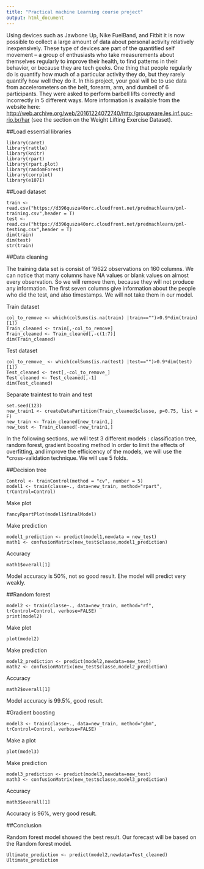 ```yaml
---
title: "Practical machine Learning course project"
output: html_document
---
```


Using devices such as Jawbone Up, Nike FuelBand, and Fitbit it is now possible to collect a large amount of data about personal activity relatively inexpensively. These type of devices are part of the quantified self movement – a group of enthusiasts who take measurements about themselves regularly to improve their health, to find patterns in their behavior, or because they are tech geeks. One thing that people regularly do is quantify how much of a particular activity they do, but they rarely quantify how well they do it. In this project, your goal will be to use data from accelerometers on the belt, forearm, arm, and dumbell of 6 participants. They were asked to perform barbell lifts correctly and incorrectly in 5 different ways. More information is available from the website here: http://web.archive.org/web/20161224072740/http:/groupware.les.inf.puc-rio.br/har (see the section on the Weight Lifting Exercise Dataset).


##Load essential libraries

```{r, echo=TRUE,message=F,warning=FALSE}
library(caret)
library(rattle)
library(knitr)
library(rpart)
library(rpart.plot)
library(randomForest)
library(corrplot)
library(e1071)
```


##Load dataset
```{r, echo=TRUE,message=F,warning=FALSE}
train <- read.csv("https://d396qusza40orc.cloudfront.net/predmachlearn/pml-training.csv",header = T)
test <- read.csv("https://d396qusza40orc.cloudfront.net/predmachlearn/pml-testing.csv",header = T)
dim(train)
dim(test)
str(train)
```


##Data cleaning

The training data set is consist of 19622 observations on 160 columns. We can notice that many columns have NA values or blank values on almost every observation. So we will remove them, because they will not produce any information. The first seven columns give information about the people who did the test, and also timestamps. We will not take them in our model.


Train dataset
```{r, echo=TRUE,message=F,warning=FALSE}
col_to_remove <- which(colSums(is.na(train) |train=="")>0.9*dim(train)[1]) 
Train_cleaned <- train[,-col_to_remove]
Train_cleaned <- Train_cleaned[,-c(1:7)]
dim(Train_cleaned)
```

Test dataset

```{r, echo=TRUE,message=F,warning=FALSE}
col_to_remove_ <- which(colSums(is.na(test) |test=="")>0.9*dim(test)[1]) 
Test_cleaned <- test[,-col_to_remove_]
Test_cleaned <- Test_cleaned[,-1]
dim(Test_cleaned)
```


Separate traintest to train and test 

```{r, echo=TRUE,message=F,warning=FALSE}
set.seed(123)
new_train1 <- createDataPartition(Train_cleaned$classe, p=0.75, list = F)
new_train <- Train_cleaned[new_train1,]
new_test <- Train_cleaned[-new_train1,]
```


In the following sections, we will test 3 different models :  classification tree, random forest, gradient boosting method
In order to limit the effects of overfitting, and improve the efficicency of the models, we will use the *cross-validation technique. We will use 5 folds.


##Decision tree
```{r, echo=TRUE,message=F,warning=FALSE}
Control <- trainControl(method = "cv", number = 5)
model1 <- train(classe~., data=new_train, method="rpart", trControl=Control)
```

Make plot
```{r, echo=TRUE,message=F,warning=FALSE}
fancyRpartPlot(model1$finalModel)
```

Make prediction
```{r, echo=TRUE,message=F,warning=FALSE}
model1_prediction <- predict(model1,newdata = new_test)
math1 <- confusionMatrix(new_test$classe,model1_prediction)
```

Accuracy
```{r, echo=TRUE,message=F,warning=FALSE}
math1$overall[1]
```

Model accuracy is 50%, not so good result. Еhe model will predict very weakly.



##Random forest


```{r, echo=TRUE,message=F,warning=FALSE}
model2 <- train(classe~., data=new_train, method="rf", trControl=Control, verbose=FALSE)
print(model2)
```

Make plot
```{r, echo=TRUE,message=F,warning=FALSE}
plot(model2)
```

Make prediction
```{r, echo=TRUE,message=F,warning=FALSE}
model2_prediction <- predict(model2,newdata=new_test)
math2 <- confusionMatrix(new_test$classe,model2_prediction)
```

Accuracy
```{r, echo=TRUE,message=F,warning=FALSE}
math2$overall[1]
```

Model accuracy is 99.5%, good result. 



#Gradient boosting

```{r, echo=TRUE,message=F,warning=FALSE}
model3 <- train(classe~., data=new_train, method="gbm", trControl=Control, verbose=FALSE)
```
Make a plot 

```{r, echo=TRUE,message=F,warning=FALSE}
plot(model3)
```


Make prediction

```{r, echo=TRUE,message=F,warning=FALSE}
model3_prediction <- predict(model3,newdata=new_test)
math3 <- confusionMatrix(new_test$classe,model3_prediction)
```

Accuracy

```{r, echo=TRUE,message=F,warning=FALSE}
math3$overall[1]
```

Accuracy is 96%, wery good result.


##Conclusion

Random forest model showed the best result. Our forecast will be based on the Random forest model.


```{r, echo=TRUE,message=F,warning=FALSE}
Ultimate_prediction <- predict(model2,newdata=Test_cleaned)
Ultimate_prediction
```


